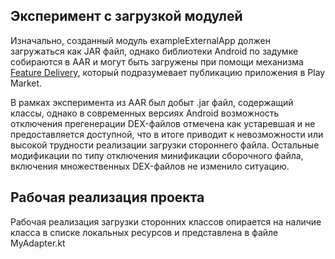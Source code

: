 ## Эксперимент с загрузкой модулей

Изначально, созданный модуль exampleExternalApp должен загружаться как JAR файл, однако библиотеки Android по задумке собираются в AAR и могут быть загружены при помощи
механизма [Feature Delivery](https://developer.android.com/guide/playcore/feature-delivery), который подразумевает публикацию приложения в Play Market.

В рамках эксперимента из AAR был добыт .jar файл, содержащий классы, однако в современных версиях Android возможность отключения прегенерации DEX-файлов отмечена как устаревшая и
не предоставляется доступной, что в итоге приводит к невозможности или высокой трудности реализации загрузки стороннего файла. Остальные модификации по типу отключения
минификации сборочного файла, включения множественных DEX-файлов не изменило ситуацию.

## Рабочая реализация проекта

Рабочая реализация загрузки сторонних классов опирается на наличие класса в списке локальных ресурсов и представлена в файле MyAdapter.kt
